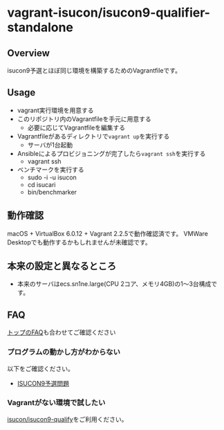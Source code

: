 # vagrant-isucon/isucon9-qualifier-standalone

## Overview

isucon9予選とほぼ同じ環境を構築するためのVagrantfileです。

## Usage

- vagrant実行環境を用意する
- このリポジトリ内のVagrantfileを手元に用意する
  - 必要に応じてVagrantfileを編集する
- Vagrantfileがあるディレクトリで`vagrant up`を実行する
  - サーバが1台起動
- Ansibleによるプロビジョニングが完了したら`vagrant ssh`を実行する
  - vagrant ssh
- ベンチマークを実行する
  - sudo -i -u isucon
  - cd isucari
  - bin/benchmarker

## 動作確認

macOS + VirtualBox 6.0.12 + Vagrant 2.2.5で動作確認済です。
VMWare Desktopでも動作するかもしれませんが未確認です。

## 本来の設定と異なるところ

- 本来のサーバはecs.sn1ne.large(CPU 2コア、メモリ4GB)の1〜3台構成です。

## FAQ

[トップのFAQ](../README.md)も合わせてご確認ください

### プログラムの動かし方がわからない

以下をご確認ください。

- [ISUCON9予選問題](https://github.com/isucon/isucon9-qualify)

### Vagrantがない環境で試したい

[isucon/isucon9-qualify](https://github.com/isucon/isucon9-qualify)をご利用ください。
